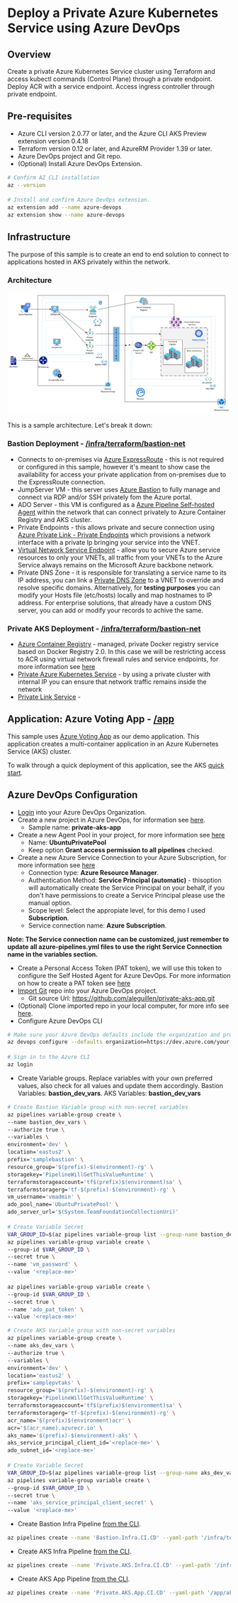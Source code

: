 # Deploy a Private Azure Kubernetes Service using Azure DevOps

## Overview 
Create a private Azure Kubernetes Service cluster using Terraform and access kubectl commands (Control Plane) through a private endpoint.
Deploy ACR with a service endpoint. Access ingress controller through private endpoint.

## Pre-requisites

* Azure CLI version 2.0.77 or later, and the Azure CLI AKS Preview extension version 0.4.18
* Terraform version 0.12 or later, and AzureRM Provider 1.39 or later.
* Azure DevOps project and Git repo.
* (Optional) Install Azure DevOps Extension.
```bash
# Confirm AZ CLI installation
az --version

# Install and confirm Azure DevOps extension.
az extension add --name azure-devops
az extension show --name azure-devops
```

## Infrastructure

The purpose of this sample is to create an end to end solution to connect to applications hosted in AKS privately within the network. 

### Architecture 

![alt text](/images/Private-Cluster-Architecture.PNG)

This is a sample architecture. Let's break it down:

### Bastion Deployment - [/infra/terraform/bastion-net](/infra/terraform/bastion-net)

* Connects to on-premises via [Azure ExpressRoute](https://azure.microsoft.com/en-us/services/expressroute/) - this is not required or configured in this sample, however it's meant to show case the availability for access your private application from on-premises due to the ExpressRoute connection.
* JumpServer VM - this server uses [Azure Bastion](https://azure.microsoft.com/en-us/services/azure-bastion/) to fully manage and connect via RDP and/or SSH privately fom the Azure portal.
* ADO Server - this VM is configured as a [Azure Pipeline Self-hosted Agent](https://docs.microsoft.com/en-us/azure/devops/pipelines/agents/agents) within the network that can connect privately to Azure Container Registry and AKS cluster.
* Private Endpoints - this allows private and secure connection using [Azure Private Link - Private Endpoints](https://docs.microsoft.com/en-us/azure/private-link/private-endpoint-overview) which provisions a network interface with a private Ip bringing your service into the VNET.
* [Virtual Network Service Endpoint](https://docs.microsoft.com/en-us/azure/private-link/private-endpoint-overview) - allow you to secure Azure service resources to only your VNETs, all traffic from your VNETs to the Azure Service always remains on the Microsoft Azure backbone network. 
* Private DNS Zone - it is responsible for translating a service name to its IP address, you can link a [Private DNS Zone](https://docs.microsoft.com/en-us/azure/dns/private-dns-overview) to a VNET to override and resolve specific domains. Alternatively, for **testing purposes** you can modify your Hosts file (etc/hosts) locally and map hostnames to IP address. For enterprise solutions, that already have a custom DNS server, you can add or modify your records to achive the same.

### Private AKS Deployment - [/infra/terraform/bastion-net](/infra/terraform/private-aks)

* [Azure Container Registry](https://docs.microsoft.com/en-us/azure/container-registry/container-registry-intro) - managed, private Docker registry service based on Docker Registry 2.0. In this case we will be restricting access to ACR using virtual network firewall rules and service endpoints, for more information see [here](https://docs.microsoft.com/en-us/azure/container-registry/container-registry-vnet)
* [Private Azure Kubernetes Service](https://docs.microsoft.com/en-us/azure/aks/private-clusters) - by using a private cluster with internal IP you can ensure that network traffic remains inside the network
* [Private Link Service](https://docs.microsoft.com/en-us/azure/private-link/private-link-service-overview) - 


## Application: Azure Voting App - [/app](/app)

This sample uses [Azure Voting App](https://github.com/Azure-Samples/azure-voting-app-redis) as our demo application. This application creates a multi-container application in an Azure Kubernetes Service (AKS) cluster. 

To walk through a quick deployment of this application, see the AKS [quick start](https://docs.microsoft.com/en-us/azure/aks/kubernetes-walkthrough?WT.mc_id=none-github-nepeters).


## Azure DevOps Configuration 
* [Login](https://dev.azure.com) into your Azure DevOps Organization.
* Create a new project in Azure DevOps, for information see [here](https://docs.microsoft.com/en-us/azure/devops/organizations/projects/create-project).
    * Sample name: **private-aks-app**
* Create a new Agent Pool in your project, for more information see [here](https://docs.microsoft.com/en-us/azure/devops/pipelines/agents/pools-queues)
    * Name: **UbuntuPrivatePool**
    * Keep option **Grant access permission to all pipelines** checked.
* Create a new Azure Service Connection to your Azure Subscription, for more information see [here](https://docs.microsoft.com/en-us/azure/devops/pipelines/library/service-endpoints)
    * Connection type: **Azure Resource Manager**.
    * Authentication Method: **Service Principal (automatic)** - thisoption will automatically create the Service Principal on your behalf, if you don't have permissions to create a Service Principal please use the manual option.
    * Scope level: Select the appropiate level, for this demo I used **Subscription**.
    * Service connection name: **Azure Subscription**.

**Note: The Service connection name can be customized, just remember to update all azure-pipelines.yml files to use the right Service Connection name in the variables section.**

* Create a Personal Access Token (PAT token), we will use this token to configure the Self Hosted Agent for Azure DevOps. For more information on how to create a PAT token see [here](https://docs.microsoft.com/en-us/azure/devops/organizations/accounts/use-personal-access-tokens-to-authenticate)
* [Import Git](https://docs.microsoft.com/en-us/azure/devops/repos/git/import-git-repository) repo into your Azure DevOps project.
    * Git source Url: https://github.com/aleguillen/private-aks-app.git
* (Optional) Clone imported repo in your local computer, for more info see [here](https://docs.microsoft.com/en-us/azure/devops/repos/git/clone).
* Configure Azure DevOps CLI
```bash
# Make sure your Azure DevOps defaults include the organization and project from the command prompt
az devops configure --defaults organization=https://dev.azure.com/your-organization project=your-project

# Sign in to the Azure CLI
az login
```
* Create Variable groups. Replace variables with your own preferred values, also check for all **<replace-me>** values and update them accordingly. Bastion Variables: **bastion_dev_vars**. AKS Variables: **bastion_dev_vars**
```bash
# Create Bastion Variable group with non-secret variables
az pipelines variable-group create \
--name bastion_dev_vars \
--authorize true \
--variables \
environment='dev' \
location='eastus2' \
prefix='samplebastion' \
resource_group='$(prefix)-$(environment)-rg' \
storagekey='PipelineWillGetThisValueRuntime' \
terraformstorageaccount='tf$(prefix)$(environment)sa' \
terraformstoragerg='tf-$(prefix)-$(environment)-rg' \
vm_username='vmadmin' \
ado_pool_name='UbuntuPrivatePool' \
ado_server_url='$(System.TeamFoundationCollectionUri)'

# Create Variable Secret
VAR_GROUP_ID=$(az pipelines variable-group list --group-name bastion_dev_vars --top 1 --query "[0].id" -o tsv)
az pipelines variable-group variable create \
--group-id $VAR_GROUP_ID \
--secret true \
--name 'vm_password' \
--value '<replace-me>'

az pipelines variable-group variable create \
--group-id $VAR_GROUP_ID \
--secret true \
--name 'ado_pat_token' \
--value '<replace-me>'
```

```bash
# Create AKS Variable group with non-secret variables
az pipelines variable-group create \
--name aks_dev_vars \
--authorize true \
--variables \
environment='dev' \
location='eastus2' \
prefix='samplepvtaks' \
resource_group='$(prefix)-$(environment)-rg' \
storagekey='PipelineWillGetThisValueRuntime' \
terraformstorageaccount='tf$(prefix)$(environment)sa' \
terraformstoragerg='tf-$(prefix)-$(environment)-rg' \
acr_name='$(prefix)$(environment)acr' \
acr='$(acr_name).azurecr.io' \
aks_name='$(prefix)-$(environment)-aks' \
aks_service_principal_client_id='<replace-me>' \
ado_subnet_id='<replace-me>'

# Create Variable Secret
VAR_GROUP_ID=$(az pipelines variable-group list --group-name aks_dev_vars --top 1 --query "[0].id" -o tsv)
az pipelines variable-group variable create \
--group-id $VAR_GROUP_ID \
--secret true \
--name 'aks_service_principal_client_secret' \
--value '<replace-me>'

```
* Create Bastion Infra Pipeline [from the CLI](https://docs.microsoft.com/en-us/azure/devops/pipelines/create-first-pipeline-cli).
```bash
az pipelines create --name 'Bastion.Infra.CI.CD' --yaml-path '/infra/terraform/bastion-net/bastion-infra-azure-pipelines.yml'
```
* Create AKS Infra Pipeline [from the CLI](https://docs.microsoft.com/en-us/azure/devops/pipelines/create-first-pipeline-cli).
```bash
az pipelines create --name 'Private.AKS.Infra.CI.CD' --yaml-path '/infra/terraform/private-aks/aks-infra-azure-pipelines.yml'
```
* Create AKS App Pipeline [from the CLI](https://docs.microsoft.com/en-us/azure/devops/pipelines/create-first-pipeline-cli).
```bash
az pipelines create --name 'Private.AKS.App.CI.CD' --yaml-path '/app/aks-app-azure-pipelines.yml'
```